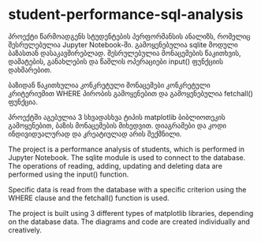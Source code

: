 # student-performance-sql-analysis

პროექტი წარმოადგენს სტუდენტების პერფორმანსის ანალიზს, რომელიც შესრულებულია Jupyter Notebook-ში. გამოყენებულია sqlite მოდული ბაზასთან დასაკავშირებლად. შესრულებულია მონაცემების წაკითხვის, დამატების, განახლების და წაშლის ოპერაციები input() ფუნქციის დახმარებით.

ბაზიდან წაკითხულია კონკრეტული მონაცემები კონკრეტული კრიტერიუმით WHERE პირობის გამოყენებით და გამოყენებულია fetchall() ფუნქცია. 

პროექტში აგებულია 3 სხვადასხვა ტიპის matplotlib ბიბლიოთეკის გამოყენებით, ბაზის მონაცემების მიხედვით. დიაგრამები და კოდი ინდივიდუალურად და კრეატიულად არის შექმნილი.




The project is a performance analysis of students, which is performed in Jupyter Notebook. The sqlite module is used to connect to the database. The operations of reading, adding, updating and deleting data are performed using the input() function.

Specific data is read from the database with a specific criterion using the WHERE clause and the fetchall() function is used.

The project is built using 3 different types of matplotlib libraries, depending on the database data. The diagrams and code are created individually and creatively.

